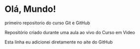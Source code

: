 # Olá, Mundo!
 primeiro repositorio do curso Git e GitHub

Repositório criado durante uma aula ao vivo do Curso em Video

Esta linha eu adicionei diretamente no aite do GitHub

